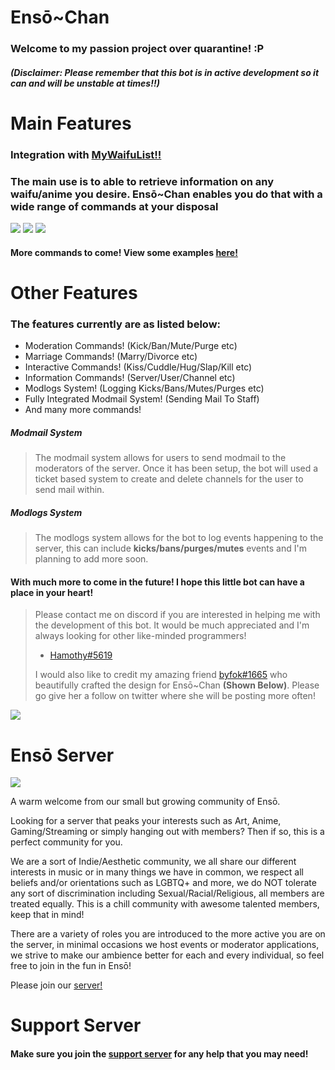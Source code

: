# Ensō~Chan

### Welcome to my passion project over quarantine! :P
##### (Disclaimer: Please remember that this bot is in active development so it can and will be unstable at times!!)

# Main Features

### Integration with [MyWaifuList!!](https://mywaifulist.moe/dash)

### The main use is to able to retrieve information on any waifu/anime you desire. Ensō~Chan enables you do that with a wide range of commands at your disposal 

![](https://media.discordapp.net/attachments/721449922838134876/748603338194550804/unknown.png)
![](https://media.discordapp.net/attachments/721449922838134876/748602416395452466/unknown.png)
![](https://media.discordapp.net/attachments/721449922838134876/748609097183658144/unknown.png)

#### More commands to come! View some examples [here!](https://imgur.com/a/sf4Y4yr)

# Other Features

### The features currently are as listed below:

- Moderation Commands! (Kick/Ban/Mute/Purge etc)
- Marriage Commands! (Marry/Divorce etc)
- Interactive Commands! (Kiss/Cuddle/Hug/Slap/Kill etc)
- Information Commands! (Server/User/Channel etc)
- Modlogs System! (Logging Kicks/Bans/Mutes/Purges etc)
- Fully Integrated Modmail System! (Sending Mail To Staff)
- And many more commands!


##### Modmail System
> The modmail system allows for users to send modmail to the moderators of the server. 
> Once it has been setup, the bot will used a ticket based system to create and delete channels 
> for the user to send mail within.
##### Modlogs System
> The modlogs system allows for the bot to log events happening to the server, this can include 
> **kicks/bans/purges/mutes** events and I'm planning to add more soon.

#### **With much more to come in the future! I hope this little bot can have a place in your heart!**

> Please contact me on discord if you are interested in helping me with the development of this bot.
> It would be much appreciated and I'm always looking for other like-minded programmers! 
> - [Hamothy#5619](https://discord.bio/p/hammy)
>
> I would also like to credit my amazing friend [byfok#1665](https://twitter.com/byfok) who beautifully 
> crafted the design for Ensō~Chan **(Shown Below)**. Please go give her a follow on twitter where she will be posting more often!

![](https://media.discordapp.net/attachments/683490529862090814/734900981854109827/Enso_reworked.png?width=225&height=450)

# Ensō Server 

![](https://media.discordapp.net/attachments/683490529862090814/729814673502765184/image.gif?width=300&height=315)


A warm welcome from our small but growing community of Ensō. 

Looking for a server that peaks your interests such as Art, Anime, Gaming/Streaming or simply hanging out with members? Then if so, this is a perfect community for you.

We are a sort of Indie/Aesthetic community, we all share our different interests in music or in many things we have in common, 
we respect all beliefs and/or orientations such as LGBTQ+ and more, 
we do NOT tolerate any sort of discrimination including Sexual/Racial/Religious, all members are treated equally. 
This is a chill community with awesome talented members, keep that in mind!

There are a variety of roles you are introduced to the more active you are on the server, in minimal occasions we host events or moderator applications, we strive to make our ambience better for each and every individual, so feel free to join in the fun in Ensō! 

Please join our [server!]("https://discord.gg/yBd8Esz)

# Support Server

#### Make sure you join the [support server](https://discord.gg/SZ5nexg) for any help that you may need!
